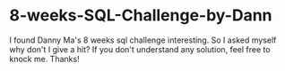 # 8-weeks-SQL-Challenge-by-Dann
I found Danny Ma's 8 weeks sql challenge interesting. So I asked myself why don't I give a hit? If you don't understand any solution, feel free to knock me. Thanks!
